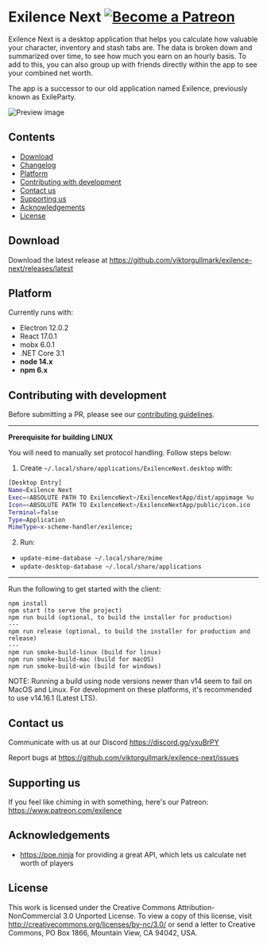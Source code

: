 Exilence Next
[![Become a Patreon](https://img.shields.io/badge/patreon-%F0%9F%8E%AF-orange.svg)](https://www.patreon.com/exilence)
===
Exilence Next is a desktop application that helps you calculate how valuable your character, inventory and stash tabs are. The data is broken down and summarized over time, to see how much you earn on an hourly basis. To add to this, you can also group up with friends directly within the app to see your combined net worth.

The app is a successor to our old application named Exilence, previously known as ExileParty.

![Preview image](https://i.imgur.com/M8ouCP2.png)

## Contents

- [Download](#download)
- [Changelog](https://github.com/viktorgullmark/exilence-next/blob/master/CHANGELOG.md)
- [Platform](#platform)
- [Contributing with development](#contributing-with-development)
- [Contact us](#contact-us)
- [Supporting us](#supporting-us)
- [Acknowledgements](#acknowledgements)
- [License](#license)

## Download

Download the latest release at https://github.com/viktorgullmark/exilence-next/releases/latest

## Platform

Currently runs with:

- Electron 12.0.2
- React 17.0.1
- mobx 6.0.1
- .NET Core 3.1
- **node 14.x**
- **npm 6.x**

## Contributing with development

Before submitting a PR, please see our [contributing guidelines](https://github.com/viktorgullmark/exilence-next/blob/master/CONTRIBUTING.md).

---
**Prerequisite for building LINUX**

You will need to manually set protocol handling. Follow steps below:

1. Create `~/.local/share/applications/ExilenceNext.desktop` with:

```bash
[Desktop Entry]
Name=Exilence Next
Exec=<ABSOLUTE PATH TO ExilenceNext>/ExilenceNextApp/dist/appimage %u
Icon=<ABSOLUTE PATH TO ExilenceNext>/ExilenceNextApp/public/icon.ico
Terminal=false
Type=Application
MimeType=x-scheme-handler/exilence;
```

2. Run:
- `update-mime-database ~/.local/share/mime`
- `update-desktop-database ~/.local/share/applications`

---

Run the following to get started with the client:
```
npm install
npm start (to serve the project)
npm run build (optional, to build the installer for production) 
---
npm run release (optional, to build the installer for production and release)
---
npm run smoke-build-linux (build for linux)
npm run smoke-build-mac (build for macOS)
npm run smoke-build-win (build for windows)
```
NOTE: Running a build using node versions newer than v14 seem to fail on MacOS and Linux. For development on these platforms, it's recommended to use v14.16.1 (Latest LTS).

## Contact us

Communicate with us at our Discord https://discord.gg/yxuBrPY

Report bugs at https://github.com/viktorgullmark/exilence-next/issues

## Supporting us

If you feel like chiming in with something, here's our Patreon: https://www.patreon.com/exilence

## Acknowledgements

- https://poe.ninja for providing a great API, which lets us calculate net worth of players

## License

This work is licensed under the Creative Commons Attribution-NonCommercial 3.0 Unported License. To view a copy of this license, visit http://creativecommons.org/licenses/by-nc/3.0/ or send a letter to Creative Commons, PO Box 1866, Mountain View, CA 94042, USA.

